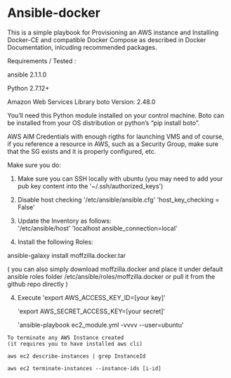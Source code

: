 # Ansible-docker

This is a simple playbook for Provisioning an AWS instance and Installing Docker-CE and compatible Docker Compose
as described in Docker Documentation, inlcuding recommended packages. 

Requirements / Tested :

  ansible 2.1.1.0
  
  Python 2.7.12+
  
  Amazon Web Services Library boto Version: 2.48.0
 
   You’ll need this Python module installed on your control machine. Boto can be installed from your OS distribution or python’s “pip install boto”.
   
  AWS AIM Credentials with enough rigths for launching VMS and of course, if you reference a resource in AWS, such as a Security Group, make sure that the SG exists and it is properly configured, etc. 
  
Make sure you do:

  1) Make sure you can SSH locally with ubuntu
    (you may need to add your pub key content into the '~/.ssh/authorized_keys')
  
  2) Disable host checking
      '/etc/ansible/ansible.cfg'
      'host_key_checking = False'
      
  3) Update the Inventory as follows:  
       '/etc/ansible/host'
       'localhost ansible_connection=local'
  
  4) Install the following Roles:
  
 ansible-galaxy install moffzilla.docker.tar
 
 
 ( you can also simply download moffzilla.docker and place it under default ansible roles folder   /etc/ansible/roles/moffzilla.docker or pull it from the github repo directly  )
 
       
  4) Execute
      'export AWS_ACCESS_KEY_ID=[your key]'
      
      'export AWS_SECRET_ACCESS_KEY=[your secret]'
      
      'ansible-playbook ec2_module.yml -vvvv --user=ubuntu'
      
    To terminate any AWS Instance created
    (it requires you to have installed aws cli)
    
    aws ec2 describe-instances | grep InstanceId
    
    aws ec2 terminate-instances --instance-ids [i-id]
    
    


